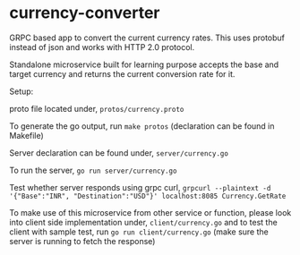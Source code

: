 # currency-converter
GRPC based app to convert the current currency rates. This uses protobuf instead of json and works with HTTP 2.0 protocol.

Standalone microservice built for learning purpose accepts the base and target currency and returns the current conversion rate for it.


Setup:

proto file located under, `protos/currency.proto`

To generate the go output, 
run `make protos` (declaration can be found in Makefile)


Server declaration can be found under, `server/currency.go`

To run the server, `go run server/currency.go`


Test whether server responds using grpc curl,
`grpcurl --plaintext -d '{"Base":"INR", "Destination":"USD"}' localhost:8085 Currency.GetRate`

To make use of this microservice from other service or function, please look into client side implementation under, `client/currency.go` and to test the client with sample test, run `go run client/currency.go` (make sure the server is running to fetch the response)


